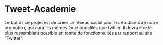 # Tweet-Academie
Le but de ce projet est de créer un réseau social pour les étudiants de notre promotion, qui aura les mêmes fonctionnalités que twitter. Il devra être le plus ressemblant possible en terme de fonctionnalités par rapport au site “Twitter”.
